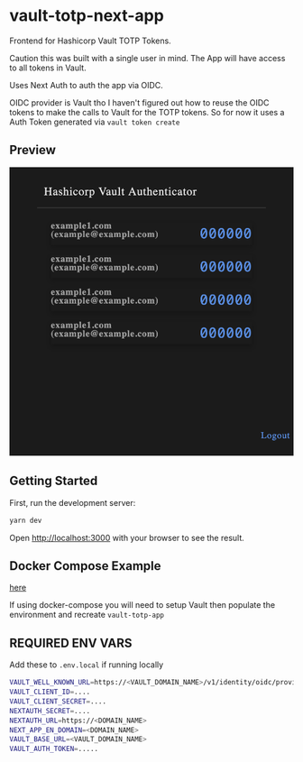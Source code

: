 # vault-totp-next-app

Frontend for Hashicorp Vault TOTP Tokens.

Caution this was built with a single user in mind. The App will have access to all tokens in Vault.

Uses Next Auth to auth the app via OIDC.

OIDC provider is Vault tho I haven't figured out how to reuse the OIDC tokens to make the calls to Vault for the TOTP tokens.
So for now it uses a Auth Token generated via `vault token create`

## Preview

![alt Example Preview](./example.png)

## Getting Started

First, run the development server:

```bash
yarn dev
```

Open [http://localhost:3000](http://localhost:3000) with your browser to see the result.

## Docker Compose Example

[here](./docker-compose.yml)

If using docker-compose you will need to setup Vault then populate the environment and recreate `vault-totp-app`

## REQUIRED ENV VARS

Add these to `.env.local` if running locally

```bash
VAULT_WELL_KNOWN_URL=https://<VAULT_DOMAIN_NAME>/v1/identity/oidc/provider/<VAULT_PROVIDER_NAME>/.well-known/openid-configuration
VAULT_CLIENT_ID=....
VAULT_CLIENT_SECRET=....
NEXTAUTH_SECRET=....
NEXTAUTH_URL=https://<DOMAIN_NAME>
NEXT_APP_EN_DOMAIN=<DOMAIN_NAME>
VAULT_BASE_URL=<VAULT_DOMAIN_NAME>
VAULT_AUTH_TOKEN=.....
```
